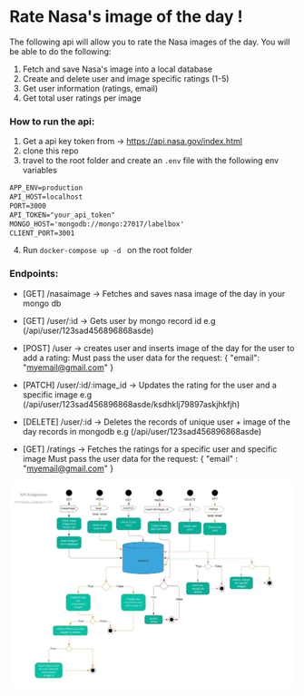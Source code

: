 # Rate Nasa's image of the day !

The following api will allow you to rate the Nasa images of the day. You will be able to do the following:

1) Fetch and save Nasa's image into a local database
2) Create and delete user and image specific ratings (1-5)
3) Get user information (ratings, email)
4) Get total user ratings per image

### How to run the api:
1) Get a api key token from -> https://api.nasa.gov/index.html
2) clone this repo
3) travel to the root folder and create an ```.env``` file with the following env variables

```
APP_ENV=production
API_HOST=localhost
PORT=3000
API_TOKEN="your_api_token"
MONGO_HOST='mongodb://mongo:27017/labelbox'
CLIENT_PORT=3001

```
4) Run  ```docker-compose up -d ``` on the root folder


### Endpoints:

* [GET] /nasaimage -> Fetches and saves nasa image of the day in your mongo db
* [GET]  /user/:id -> Gets user by mongo record id
e.g (/api/user/123sad456896868asde)
* [POST] /user  -> creates user and inserts image of the day for the user to add a rating:
    Must pass the user data for the request:
    {
        "email": "myemail@gmail.com"
    }
* [PATCH] /user/:id/:image_id -> Updates the rating for the user and a specific image
e.g (/api/user/123sad456896868asde/ksdhklj79897askjhkfjh)

* [DELETE] /user/:id -> Deletes the records of unique user + image of the day records in mongodb
e.g (/api/user/123sad456896868asde)

* [GET] /ratings -> Fetches the ratings for a specific user and specific image
    Must pass the user data for the request:
    {
        "email" : "myemail@gmail.com"
    }



![Activity Diagram](Activity_diagram.jpeg)
